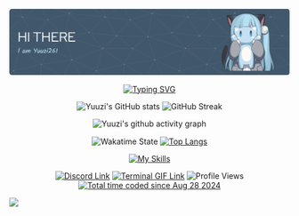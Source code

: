 ![Header](https://github.com/Yuuzi261/Yuuzi261/blob/main/img/github-header-image.png)

<p align="center">
<a href="https://git.io/typing-svg"><img src="https://readme-typing-svg.demolab.com?font=Fira+Code&pause=1000&color=B7E0F3&center=true&vCenter=true&width=800&separator=%3C&lines=package+goddrinksjava;%3Cpublic+class+GodDrinksJava+%7B%3Cpublic+static+void+main(String%5B%5D+args)+%7B%3CThing+me+%3D+new+Lovable(%22Me%22%2C+0%2C+true%2C+-1%2C+false);%3CThing+you+%3D+new+Lovable(%22You%22%2C+0%2C+false%2C+-1%2C+false);%3CWorld+world+%3D+new+World(5);%3Cworld.addThing(me);%3Cworld.addThing(you);%3Cworld.startSimulation();%3Cif(me+instanceof+PointSet)%7B%3Cyou.addAttribute(me.getDimensions().toAttribute());%7D%3Cif(me+instanceof+Circle)%7B%3Cyou.addAttribute(me.getCircumference().toAttribute());%7D%3Cif(me+instanceof+SineWave)%7B%3Cyou.addAction(%22sit%22%2C+me.getTangent(you.getXPosition()));%7D%3Cif(me+instanceof+Sequence)%7B%3Cme.setLimit(you.toLimit());%7D%3Cme.toggleCurrent();%3Cme.canSee(false);%3Cme.addFeeling(%22dizzy%22);%3Cworld.timeTravelForTwo(%22AD%22%2C+617%2C+me%2C+you);%3Cworld.timeTravelForTwo(%22BC%22%2C+3691%2C+me%2C+you);%3Cworld.unite(me%2C+you);%3Cif(me.getNumSimulationsAvailable()+%3E%3D%3Cyou.getNumSimulationsNeeded())%7B%3Cyou.setSatisfaction(me.toSatisfaction());%7D%3Cif(you.getFeelingIndex(%22happy%22)+!%3D+-1)%7B%3Cme.requestExecution(world);%7D%3Cworld.lockThing(me);%3Cworld.lockThing(you);%3Cif(me+instanceof+Eggplant)%7B%3Cyou.addAttribute(me.getNutrients().toAttribute());%3Cme.resetNutrients();%7D%3Cif(me+instanceof+Tomato)%7B%3Cyou.addAttribute(me.getAntioxidants().toAttribute());%3Cme.resetAntioxidants();%7D%3Cif(me+instanceof+TabbyCat)%7B%3Cme.purr();%7D%3Cif(world.getGod().equals(me))%7B%3CSphime.setProof(you.toProof());%7D%3Cme.toggleGender();%3Cworld.procreate(me%2C+you);%3Cme.toggleRoleBDSM();%3Cworld.makeHigh(me);%3Cworld.makeHigh(you);%3Cif(me.getSenseIndex(%22vibration%22))%7B%3Cme.addFeeling(%22complete%22);%7D%3Cworld.unlock(you);%3Cworld.removeThing(you);%3Cme.lookFor(you%2C+world);%3Cme.lookFor(you%2C+world);%3Cme.lookFor(you%2C+world);%3Cme.lookFor(you%2C+world);%3Cme.lookFor(you%2C+world);%3Cif(me.getMemory().isErasable())%7B%3Cme.removeFeeling(%22disheartened%22);%7D%3Ctry%7B%3Cme.setOpinion(me.getOpinionIndex(%22you+are+here%22)%2C+false);%7D%3Ccatch(IllegalArgumentException+e)%7B%3Cworld.announce(%22God+is+always+true.%22);%7D%3Cworld.runExecution();%3Cworld.runExecution();%3Cworld.runExecution();%3Cworld.runExecution();%3Cworld.runExecution();%3Cworld.runExecution();%3Cworld.runExecution();%3Cworld.runExecution();%3Cworld.runExecution();%3Cworld.runExecution();%3Cworld.runExecution();%3Cworld.runExecution();%3Cworld.announce(%221%22%2C+%22de%22);%3Cworld.announce(%222%22%2C+%22es%22);%3Cworld.announce(%223%22%2C+%22fr%22);%3Cworld.announce(%224%22%2C+%22kr%22);%3Cworld.announce(%225%22%2C+%22se%22);%3Cworld.announce(%226%22%2C+%22cn%22);%3Cworld.runExecution();%3Cif(world.isExecutableBy(me))%7B%3Cyou.setExecution(me.toExecution());%7D%3Cif(world.getThingIndex(you)+!%3D+-1)%7B%3Cworld.runExecution();%7D%3Cme.escape(world);%3Cme.learnTopic(%22love%22);%3Cme.takeExamTopic(%22love%22);%3Cme.getAlgebraicExpression(%22love%22);%3Cme.escape(%22love%22);%3Cworld.execute(me);%7D%7D" alt="Typing SVG" /></a>
</p>

<p align="center">
<img width="400" src="https://github-readme-stats-yuuzi261s-projects.vercel.app/api?username=yuuzi261&show_icons=true&hide_border=true&theme=transparent&title_color=b7e0f3&text_color=8ab0c6&icon_color=c6c6c6&include_all_commits=true&rank_icon=github" alt="Yuuzi's GitHub stats" />
<img width="400" src="https://github-readme-streak-stats-nq9b7yv4h-yuuzi261s-projects.vercel.app?user=yuuzi261&theme=dark&mode=weekly&background=EBEBEB00&fire=B7E0F3&currStreakNum=AEE5FF&sideLabels=B7E0F3&sideNums=B7E0F3&ring=B7E0F3&currStreakLabel=AEE5FF&border=EBEBEB00" alt="GitHub Streak" />
</p>

<p align="center">
<img width="800" src="https://github-readme-activity-graph.vercel.app/graph?username=yuuzi261&custom_title=Contribution%20Graph&theme=github-compact&line=8ab0c6&point=b7e0f3&hide_border=true" alt="Yuuzi's github activity graph" />
</p>

<p align="center">
<img align="center" src="https://github-readme-stats-yuuzi261s-projects.vercel.app/api/wakatime?username=yuuzi&theme=transparent&title_color=b7e0f3&text_color=8ab0c6&hide_border=true&layout=compact&langs_count=22&range=all_time" alt="Wakatime State" />
<a href="https://github.com/yuuzi261?tab=repositories"><img align="center" src="https://github-readme-stats-yuuzi261s-projects.vercel.app/api/top-langs/?username=yuuzi261&layout=donut-vertical&hide_border=true&theme=transparent&title_color=b7e0f3&text_color=8ab0c6" alt="Top Langs" /></a>
</p>

<p align="center">
<a href="https://skillicons.dev"><img src="https://skillicons.dev/icons?i=py,c,cpp,java,html,css,js,php,bash,powershell,sqlite,discord,vscode,linux,windows" alt="My Skills" /></a>
</p>

<p align="center">
<a href="https://discord.com/users/431016551261405195"><img src="https://img.shields.io/badge/Discord-%237289DA.svg?logo=discord&logoColor=white" alt="Discord Link" /></a>
<a href="https://github.com/Yuuzi261/Yuuzi261/blob/main/img/terminal.gif"><img src="https://img.shields.io/badge/NyaShell-informational?style=flat&logo=gnubash&logoColor=black&color=b7e0f3" alt="Terminal GIF Link" /></a>
<img src="https://komarev.com/ghpvc/?username=yuuzi261&color=8ab0c6" alt="Profile Views" />
<a href="https://wakatime.com/@855b2f71-6fee-429a-a660-acc5d9f553e5"><img src="https://wakatime.com/badge/user/855b2f71-6fee-429a-a660-acc5d9f553e5.svg" alt="Total time coded since Aug 28 2024" /></a>
</p>

<!-- [![Hits](https://hits.sh/github.com/yuuzi261/hits.svg)](https://hits.sh/github.com/yuuzi261/hits/) -->

<!-- ![](https://img.shields.io/badge/OS-Windows-informational?style=flat&logo=Windows&logoColor=white&color=b7e0f3)
![](https://img.shields.io/badge/Editer-vscode-informational?style=flat&logo=visualstudiocode&logoColor=white&color=b7e0f3)
![](https://img.shields.io/badge/Code-Python-informational?style=flat&logo=Python&logoColor=white&color=b7e0f3)
![](https://img.shields.io/badge/Code-C-informational?style=flat&logo=c&logoColor=white&color=b7e0f3)
![](https://img.shields.io/badge/Code-C++-informational?style=flat&logo=cplusplus&logoColor=white&color=b7e0f3)
![](https://img.shields.io/badge/Shell-wt-informational?style=flat&logo=windowsterminal&logoColor=white&color=b7e0f3) -->

[![](https://raw.githubusercontent.com/Yuuzi261/Yuuzi261/main/img/nachoneko.png)](https://github.com/Yuuzi261/Yuuzi261/tree/main/md/declaration.md)
